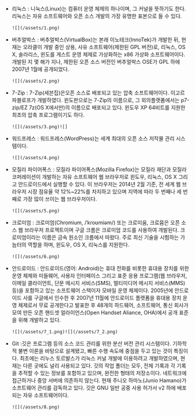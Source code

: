 * 리눅스 : 니눅스\(Linux\)는 컴퓨터 운영 체제의 하나이며, 그 커널을 뜻하기도 한다. 리눅스는 자유 소프트웨어와 오픈 소스 개발의 가장 유명한 표본으로 들 수 있다.


      ![](/assets/1.png)


* 버추얼박스 : 버추얼박스\(VirtualBox\)는 본래 이노테크\(InnoTek\)가 개발한 뒤, 현재는 오라클이 개발 중인 상용, 사유 소프트웨어\(제한된 GPL 버전\)로, 리눅스, OS X, 솔라리스, 윈도를 게스트 운영 체제로 가상화하는 x86 가상화 소프트웨어이다. 개발된 지 몇 해가 지나, 제한된 오픈 소스 버전인 버추얼박스 OSE가 GPL 하에 2007년 1월에 공개되었다.


      ![](/assets/2.png)



* 7-Zip : 7-Zip\(세븐집\)은오픈 소스로 배포되고 있는 압축 소프트웨어이다. 이고르 파블로프가 개발하였다. 윈도판으로는 7-Zip의 이름으로, 그 외의플랫폼에서는 p7-zip/EZ 7z\(OS X에서만\)의 이름으로 배포되고 있다. 윈도우 XP 64비트를 지원한 최초의 압축 프로그램이기도 하다.


      ![](/assets/3.png)![]


* 워드프레스 : 워드프레스\(WordPress\)는 세계 최대의 오픈 소스 저작물 관리 시스템이다.

      ![](/assets/4.png)

* 모질라 파이어폭스 : 모질라 파이어폭스\(Mozilla Firefox\)는 모질라 재단과 모질라 코퍼레이션이 개발하는 자유 소프트웨어 웹 브라우저로 윈도우, 리눅스, OS X 그리고 안드로이드에서 실행할 수 있다. 이 브라우저는 2014년 2월 기준, 전 세계 웹 브라우저 시장 점유율 약 12%~22%를 차지하고 있으며 지역에 따라 두 번째나 세 번째로 가장 많이 쓰이는 웹 브라우저이다.

      ![](/assets/5.png)

* 크로미엄 : 크로미엄\(Chromium, /ˈkroʊmiəm/\) 또는 크로미움, 크로뮴은 오픈 소스 웹 브라우저 프로젝트이며 구글 크롬은 크로미엄 코드를 사용하여 개발된다. 크로미엄이라는 이름은 금속 원소인 크롬에서 따왔다. 주로 최신 기술을 시험하는 가늠터의 역할을 하며, 윈도우, OS X, 리눅스를 지원한다.

      ![](/assets/6.png)

* 안드로이드 : 안드로이드\(영어: Android\)는 휴대 전화를 비롯한 휴대용 장치를 위한 운영 체제와 미들웨어, 사용자 인터페이스 그리고 표준 응용 프로그램\(웹 브라우저, 이메일 클라이언트, 단문 메시지 서비스\(SMS\), 멀티미디어 메시지 서비스\(MMS\)등\)을 포함하고 있는 소프트웨어 스택이자 모바일 운영 체제이다. 2005년에 안드로이드 사를 구글에서 인수한 후 2007년 11월에 안드로이드 플랫폼을 휴대용 장치 운영 체제로서 무료 공개한다고 발표한 후 48개의 하드웨어, 소프트웨어, 통신 회사가 모여 만든 오픈 핸드셋 얼라이언스\(Open Handset Aliance, OHA\)에서 공개 표준을 위해 개발하고 있다.


      ![](/assets/7_1.png)![](/assets/7_2.png)


* Git :깃은 프로그램 등의 소스 코드 관리를 위한 분산 버전 관리 시스템이다. 기하학적 불변 이론을 바탕으로 설계됐고, 빠른 수행 속도에 중점을 두고 있는 것이 특징이다. 최초에는 리누스 토르발스가 리눅스 커널 개발에 이용하려고 개발하였으며, 현재는 다른 곳에도 널리 사용되고 있다. 깃의 작업 폴더는 모두, 전체 기록과 각 기록을 추적할 수 있는 정보를 포함하고 있으며, 완전한 형태의 저장소이다. 네트워크에 접근하거나 중앙 서버에 의존하지 않는다. 현재 주니오 하마노\(Junio Hamano\)가 소프트웨어 관리를 감독하고 있다. 깃은 GNU 일반 공중 사용 허가서 v2 하에 배포되는 자유 소프트웨어이다.


      ![](/assets/8.png)
